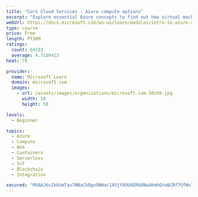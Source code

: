 ```yaml
---
title: "Core Cloud Services - Azure compute options"
excerpt: "Explore essential Azure concepts to find out how virtual machines, containers, and apps combined with serverless computing services can fortify your business."
webUrl: https://docs.microsoft.com/en-us/learn/modules/intro-to-azure-compute/
type: course
price: Free
length: PT38M
ratings:
  count: 64333
  average: 4.7109413
heat: 70

provider:
  name: Microsoft Learn
  domain: microsoft.com
  images:
    - url: /assets/images/organizations/microsoft.com-50x50.jpg
      width: 50
      height: 50

levels:
  - Beginner

topics:
  - Azure
  - Compute
  - Web
  - Containers
  - Serverless
  - IoT
  - Blockchain
  - Integration

secured: "MXAAJ6v2kkUmTau7NNaCkDgo9WWac1XUjY8UU6ER68NwUKmhQteBCRf7OfWnlpd4B0kJPbl8Fq63LlPO4O1c9uJkEGShHk8Lp6E+KRZ/YZ+Rre/d/Iu+F+oe+abMel/RAjzecl0ssBj3NRZnD1hWpFoQAZnmrbd2kv5oEhn0QTZUbGhba8CcNWkyrb6+9/XlAmRYm6/lI8DnGivJRIy9ptUmOLyvBhe5yAshcmlcFrYWXN6VYVgcsop6mQiP8eiojLAdoXQOEXc8dxZiu92kWwXmGnE2Jx5bYVC3/FXx+4nomzLCbHjsyT7ox6DF4b/CerPFqaDP4C2C/50AcF77ccYn7WrtPtuOJf2gyZdCsnavGEmUTwPDj6Ax6DGP4nevQQs5YJIiYoMGnV/xzKkP80dm6CdPWNrzBOQ/C22mVF3OLUxgR0hC8SPEBdvFE0GY;tH35+fGiD62gXD7A66nrzQ=="
---
```


